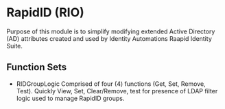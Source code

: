 # RapidID (RIO)

Purpose of this module is to simplify modifying extended Active Directory (AD) attributes created and used by Identity Automations Raapid Identity Suite.

## Function Sets
- RIDGroupLogic
Comprised of four (4) functions (Get, Set, Remove, Test).  Quickly View, Set, Clear/Remove, test for presence of LDAP filter logic used to manage RapidID groups.